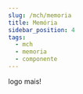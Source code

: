 ```yaml
---
slug: /mch/memoria
title: Memória
sidebar_position: 4
tags:
  - mch
  - memoria
  - componente
---
```


logo mais!
